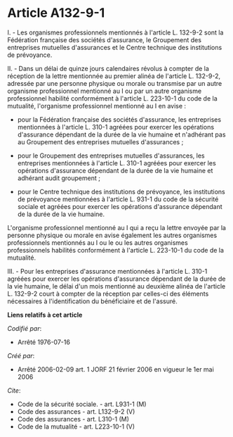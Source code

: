 # Article A132-9-1

I. - Les organismes professionnels mentionnés à l'article L. 132-9-2 sont la Fédération française des sociétés d'assurance,
le Groupement des entreprises mutuelles d'assurances et le Centre technique des institutions de prévoyance.

II. - Dans un délai de quinze jours calendaires révolus à compter de la réception de la lettre mentionnée au premier alinéa
de l'article L. 132-9-2, adressée par une personne physique ou morale ou transmise par un autre organisme professionnel
mentionné au I ou par un autre organisme professionnel habilité conformément à l'article L. 223-10-1 du code de la mutualité,
l'organisme professionnel mentionné au I en avise :

- pour la Fédération française des sociétés d'assurance, les entreprises mentionnées à l'article L. 310-1 agréées pour
exercer les opérations d'assurance dépendant de la durée de la vie humaine et n'adhérant pas au Groupement des entreprises
mutuelles d'assurances ;

- pour le Groupement des entreprises mutuelles d'assurances, les entreprises mentionnées à l'article L. 310-1 agréées pour
exercer les opérations d'assurance dépendant de la durée de la vie humaine et adhérant audit groupement ;

- pour le Centre technique des institutions de prévoyance, les institutions de prévoyance mentionnées à l'article L. 931-1 du
code de la sécurité sociale et agréées pour exercer les opérations d'assurance dépendant de la durée de la vie humaine.

L'organisme professionnel mentionné au I qui a reçu la lettre envoyée par la personne physique ou morale en avise également
les autres organismes professionnels mentionnés au I ou le ou les autres organismes professionnels habilités conformément à
l'article L. 223-10-1 du code de la mutualité.

III. - Pour les entreprises d'assurance mentionnées à l'article L. 310-1 agréées pour exercer les opérations d'assurance
dépendant de la durée de la vie humaine, le délai d'un mois mentionné au deuxième alinéa de l'article L. 132-9-2 court à
compter de la réception par celles-ci des éléments nécessaires à l'identification du bénéficiaire et de l'assuré.

**Liens relatifs à cet article**

_Codifié par_:

  - Arrêté 1976-07-16

_Créé par_:

  - Arrêté 2006-02-09 art. 1 JORF 21 février 2006 en vigueur le 1er mai 2006

_Cite_:

  - Code de la sécurité sociale. - art. L931-1 (M)
  - Code des assurances - art. L132-9-2 (V)
  - Code des assurances - art. L310-1 (M)
  - Code de la mutualité - art. L223-10-1 (V)
